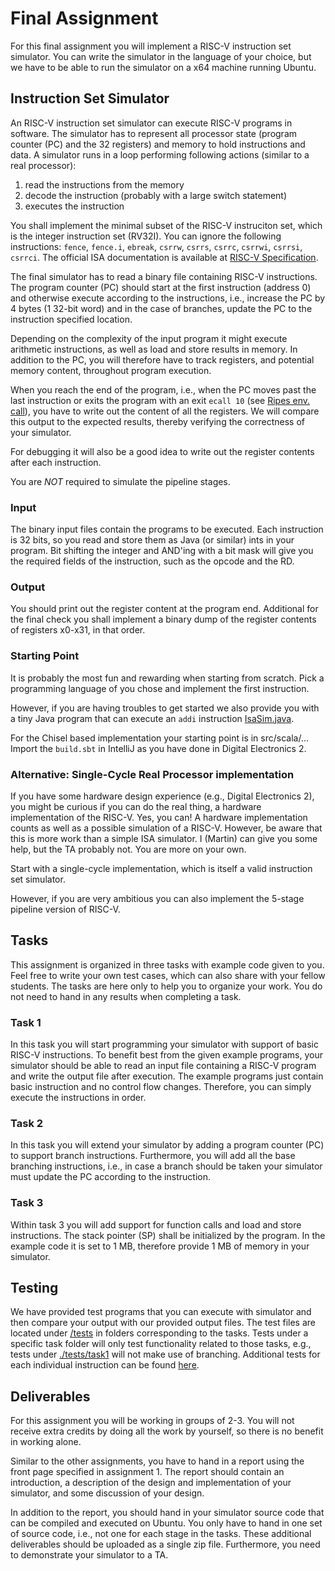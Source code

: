 # Final Assignment

For this final assignment you will implement a RISC-V instruction set simulator. You can write the simulator in the language of your choice, but we have to be able to run the simulator on a x64 machine running Ubuntu.   

## Instruction Set Simulator

An RISC-V instruction set simulator can execute RISC-V programs in software. The simulator has to represent all processor state (program counter (PC) and the 32 registers) and memory to hold instructions and data. A simulator runs in a loop performing following actions (similar to a real processor):

 1. read the instructions from the memory
 2. decode the instruction (probably with a large switch statement)
 3. executes the instruction
 
You shall implement the minimal subset of the RISC-V instruciton set, which is the integer instruction set (RV32I). You can ignore the following instructions: ```fence```, ```fence.i```, ```ebreak```, ```csrrw```, ```csrrs```, ```csrrc```, ```csrrwi```, ```csrrsi```, ```csrrci```. The official ISA documentation is available at [RISC-V Specification](https://riscv.org/specifications/).

The final simulator has to read a binary file containing RISC-V instructions. The program counter (PC) should start at the first instruction (address 0) and otherwise execute according to the instructions, i.e., increase the PC by 4 bytes (1 32-bit word) and in the case of branches, update the PC to the instruction specified location.

Depending on the complexity of the input program it might execute arithmetic instructions, as well as load and store results in memory. In addition to the PC, you will therefore have to track registers, and potential memory content, throughout program execution.

When you reach the end of the program, i.e., when the PC moves past the last instruction or exits the program with an exit `ecall 10` (see [Ripes env. call](https://github.com/mortbopet/Ripes/wiki/Environment-calls)), you have to write out the content of all the registers. We will compare this output to the expected results, thereby verifying the correctness of your simulator.

For debugging it will also be a good idea to write out the register contents after each instruction.

You are *NOT* required to simulate the pipeline stages.

### Input

The binary input files contain the programs to be executed. Each instruction is 32 bits, so you read and store them as Java (or similar) ints in your program. Bit shifting the integer and AND'ing with a bit mask will give you the required fields of the instruction, such as the opcode and the RD.

### Output

You should print out the register content at the program end. Additional for the final check you shall implement a binary dump of the register contents of registers x0-x31, in that order.

### Starting Point

It is probably the most fun and rewarding when starting from scratch.
Pick a programming language of you chose and implement the first instruction.

However, if you are having troubles to get started we also provide you with
a tiny Java program that can execute an `addi` instruction [IsaSim.java](IsaSim.java).

For the Chisel based implementation your starting point is in src/scala/...
Import the ```build.sbt``` in IntelliJ as you have done in Digital Electronics 2.

### Alternative: Single-Cycle Real Processor implementation

If you have some hardware design experience (e.g., Digital Electronics 2), you might be curious
if you can do the real thing, a hardware implementation of the RISC-V.
Yes, you can! A hardware implementation counts as well as a possible simulation of a RISC-V.
However, be aware that this is more work than a simple ISA simulator.
I (Martin) can give you some help, but the TA probably not. You are more on your own.

Start with a single-cycle implementation, which is itself a valid instruction set simulator.

However, if you are very ambitious you can also implement the 5-stage pipeline version
of RISC-V.

## Tasks

This assignment is organized in three tasks with example code given to you.
Feel free to write your own test cases, which can also share with your fellow students.
The tasks are here only to help you to organize your work. You do not need to hand
in any results when completing a task.

### Task 1

In this task you will start programming your simulator with support of basic RISC-V instructions. To benefit best from the given example programs, your simulator should be able to read an input file containing a RISC-V program and write the output file after execution. The example programs just contain basic instruction and no control flow changes. Therefore, you can simply execute the instructions in order.

### Task 2

In this task you will extend your simulator by adding a program counter (PC) to support branch instructions. Furthermore, you will add all the base branching instructions, i.e., in case a branch should be taken your simulator must update the PC according to the instruction.

### Task 3
Within task 3 you will add support for function calls and load and store instructions. The stack pointer (SP) shall be initialized by the program. In the example code it is set to 1 MB, therefore provide 1 MB of memory in your simulator.

## Testing

We have provided test programs that you can execute with simulator and then compare your output with our provided output files. The test files are located under [/tests](./tests) in folders corresponding to the tasks. Tests under a specific task folder will only test functionality related to those tasks, e.g., tests under [./tests/task1](./tests/task1) will not make use of branching. Additional tests for each individual instruction can be found [here](https://github.com/TheAIBot/RISC-V_Sim/tree/master/RISC-V_Sim/InstructionTests).

## Deliverables

For this assignment you will be working in groups of 2-3. You will not receive extra credits by doing all the work by yourself, so there is no benefit in working alone.

Similar to the other assignments, you have to hand in a report using the front page specified in assignment 1. The report should contain an introduction, a description of the design and implementation of your simulator, and some discussion of your design.

In addition to the report, you should hand in your simulator source code that can be compiled and executed on Ubuntu. You only have to hand in one set of source code, i.e., not one for each stage in the tasks. These additional deliverables should be uploaded as a single zip file. Furthermore, you need to demonstrate your simulator to a TA.
